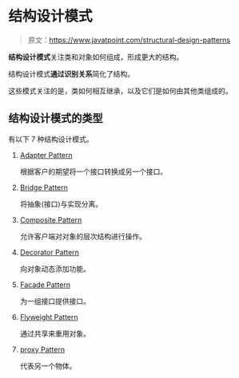 # 结构设计模式

> 原文：<https://www.javatpoint.com/structural-design-patterns>

**结构设计模式**关注类和对象如何组成，形成更大的结构。

结构设计模式**通过识别关系**简化了结构。

这些模式关注的是，类如何相互继承，以及它们是如何由其他类组成的。

## 结构设计模式的类型

有以下 7 种结构设计模式。

1.  [Adapter Pattern](adapter-pattern)

    根据客户的期望将一个接口转换成另一个接口。

2.  [Bridge Pattern](bridge-pattern)

    将抽象(接口)与实现分离。

3.  [Composite Pattern](composite-pattern)

    允许客户端对对象的层次结构进行操作。

4.  [Decorator Pattern](decorator-pattern)

    向对象动态添加功能。

5.  [Facade Pattern](facade-pattern)

    为一组接口提供接口。

6.  [Flyweight Pattern](flyweight-pattern)

    通过共享来重用对象。

7.  [proxy Pattern](proxy-pattern)

    代表另一个物体。